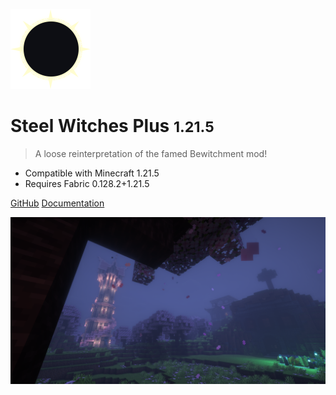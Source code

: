 ![logo](_media/logo.png)

# Steel Witches Plus <small>1.21.5</small>

> A loose reinterpretation of the famed Bewitchment mod!

- Compatible with Minecraft 1.21.5
- Requires Fabric 0.128.2+1.21.5

[GitHub](https://github.com/DeveloperRogier/steelwitchesplus)
[Documentation](#Lexica-Arcana)

![cover](_media/bg.png)
